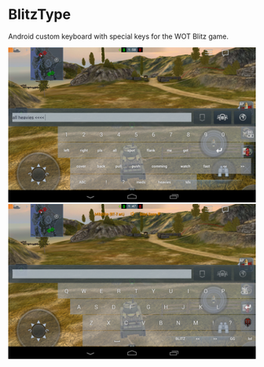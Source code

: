 # BlitzType

Android custom keyboard with special keys for the WOT Blitz game.

![Screenshot](Screenshot_2016-12-31-13-56-56.png)
![Screenshot](Screenshot_2016-12-31-13-57-06.png)
